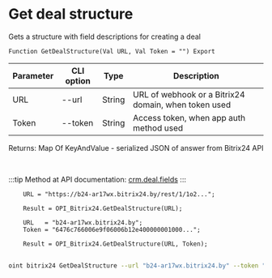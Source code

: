 ﻿---
sidebar_position: 6
---

# Get deal structure
 Gets a structure with field descriptions for creating a deal



`Function GetDealStructure(Val URL, Val Token = "") Export`

  | Parameter | CLI option | Type | Description |
  |-|-|-|-|
  | URL | --url | String | URL of webhook or a Bitrix24 domain, when token used |
  | Token | --token | String | Access token, when app auth method used |

  
  Returns:  Map Of KeyAndValue - serialized JSON of answer from Bitrix24 API

<br/>

:::tip
Method at API documentation: [crm.deal.fields](https://dev.1c-bitrix.ru/rest_help/crm/cdeals/crm_deal_fields.php)
:::
<br/>


```bsl title="Code example"
    URL = "https://b24-ar17wx.bitrix24.by/rest/1/1o2...";

    Result = OPI_Bitrix24.GetDealStructure(URL);

    URL   = "b24-ar17wx.bitrix24.by";
    Token = "6476c766006e9f06006b12e400000001000...";

    Result = OPI_Bitrix24.GetDealStructure(URL, Token);
```



```sh title="CLI command example"
    
oint bitrix24 GetDealStructure --url "b24-ar17wx.bitrix24.by" --token "6476c766006e9f06006b12e400000001000..."

```

```json title="Result"

```
